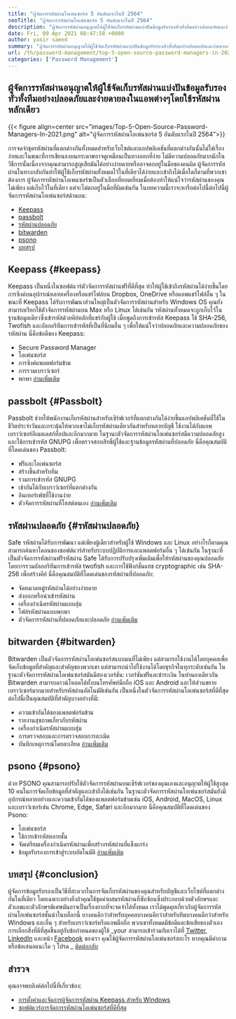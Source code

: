 ```yaml
---
title: "ผู้จัดการรหัสผ่านโอเพ่นซอร์ส 5 อันดับแรกในปี 2564" 
seoTitle: "ผู้จัดการรหัสผ่านโอเพ่นซอร์ส 5 อันดับแรกในปี 2564" 
description: "ผู้จัดการรหัสผ่านอนุญาตให้ผู้ใช้จัดเก็บรหัสผ่านแบ่งปันข้อมูลรับรองทั่วทั้งทีมอย่างปลอดภัยและง่ายดายลงในแอพต่างๆโดยใช้รหัสผ่านหลักเดียว" 
date: Fri, 09 Apr 2021 08:47:58 +0000
author: yasir saeed
summary: "ผู้จัดการรหัสผ่านอนุญาตให้ผู้ใช้จัดเก็บรหัสผ่านแบ่งปันข้อมูลรับรองทั่วทั้งทีมอย่างปลอดภัยและง่ายดายลงในแอพต่างๆโดยใช้รหัสผ่านหลักเดียว" 
url: /th/password-management/top-5-open-source-password-managers-in-2021/
categories: ['Password Management']
---
```


## ผู้จัดการรหัสผ่านอนุญาตให้ผู้ใช้จัดเก็บรหัสผ่านแบ่งปันข้อมูลรับรองทั่วทั้งทีมอย่างปลอดภัยและง่ายดายลงในแอพต่างๆโดยใช้รหัสผ่านหลักเดียว

{{< figure align=center src="images/Top-5-Open-Source-Password-Managers-In-2021.png" alt="ผู้จัดการรหัสผ่านโอเพ่นซอร์ส 5 อันดับแรกในปี 2564">}}

การจดจำชุดรหัสผ่านที่แตกต่างกันทั้งหมดสำหรับเว็บไซต์และแอปพลิเคชันที่แตกต่างกันนั้นไม่ใช่เรื่องง่ายและในขณะที่การเขียนลงบนกระดาษอาจดูเหมือนเป็นทางออกที่ง่าย ไม่มีความปลอดภัยมากนักในวิธีการนั้นเนื่องจากคุณสามารถสูญเสียมันได้อย่างง่ายดายหรืออาจตกอยู่ในมือของคนผิด ผู้จัดการรหัสผ่านในทางกลับกันทำให้ผู้ใช้เก็บรหัสผ่านทั้งหมดไว้ในที่เดียวได้ง่ายและเข้าถึงได้เมื่อใดก็ตามที่พวกเขาต้องการ ผู้จัดการรหัสผ่านโอเพนซอร์ซเป็นตัวเลือกที่ยอดเยี่ยมเมื่อต้องทำให้แน่ใจว่ารหัสผ่านของคุณไม่เพียง แต่เก็บไว้ในที่เดียว แต่จะไม่ตกอยู่ในมือที่ผิดเช่นกัน ในบทความนี้เราจะหารือต่อไปนี้ต่อไปนี้ผู้จัดการรหัสผ่านโอเพ่นซอร์สด้านบน:
  * [Keepass][1]
  * [passbolt][2]
  * [รหัสผ่านปลอดภัย][3]
  * [bitwarden][4]
  * [psono][5]
  * [บทสรุป][6]

## Keepass {#keepass}
Keepass เป็นหนึ่งในซอฟต์แวร์ตัวจัดการรหัสผ่านฟรีที่ดีที่สุด ทำให้ผู้ใช้เข้าถึงรหัสผ่านได้ง่ายขึ้นโดยการซิงค์บนอุปกรณ์หลายเครื่องหรือแชร์ไฟล์บน Dropbox, OneDrive หรือแอพแชร์ไฟล์อื่น ๆ ในขณะที่ Keepass ได้รับการพัฒนาส่วนใหญ่เป็นตัวจัดการรหัสผ่านสำหรับ Windows OS คุณยังสามารถเรียกใช้ตัวจัดการรหัสผ่านบน Max หรือ Linux ได้เช่นกัน รหัสผ่านทั้งหมดจะถูกเก็บไว้ในฐานข้อมูลเดียวซึ่งเข้ารหัสด้วยคีย์หลักที่แชร์กับผู้ใช้ เมื่อพูดถึงการเข้ารหัส Keepass ใช้ SHA-256, Twofish และอัลกอริทึมการเข้ารหัสที่เป็นที่นิยมอื่น ๆ เพื่อให้แน่ใจว่าปลอดภัยและความปลอดภัยของรหัสผ่าน นี่คือข้อดีของ Keepass:
  * Secure Password Manager
  * โอเพ่นซอร์ส
  * การซิงค์แพลตฟอร์มข้าม
  * การรวมเบราว์เซอร์
  * พกพา
[อ่านเพิ่มเติม][7]

## passbolt {#Passbolt}
Passbolt ช่วยให้พนักงานเก็บรหัสผ่านสำหรับเซิร์ฟเวอร์ที่แตกต่างกันได้ง่ายขึ้นแอปพลิเคชันที่ใช้ในชีวิตประจำวันและกระตุ้นให้พวกเขาไม่เก็บรหัสผ่านเดียวกันสำหรับหลายบัญชี ใช้งานได้กับแอพเบราว์เซอร์อีเมลเดสก์ท็อปและอีกมากมาย ในฐานะตัวจัดการรหัสผ่านโอเพ่นซอร์สมีความปลอดภัยสูงและใช้การเข้ารหัส GNUPG เพื่อตรวจสอบสิทธิ์ผู้ใช้และฐานข้อมูลรหัสผ่านที่ปลอดภัย นี่คือคุณสมบัติที่โดดเด่นของ Passbolt:
  * ฟรีและโอเพ่นซอร์ส
  * สร้างขึ้นสำหรับทีม
  * รวมการเข้ารหัส GNUPG
  * เข้ากันได้กับเบราว์เซอร์ที่แตกต่างกัน
  * อินเทอร์เฟซที่ใช้งานง่าย
  * ตัวจัดการรหัสผ่านที่โฮสต์ตนเอง
[อ่านเพิ่มเติม][8]

## รหัสผ่านปลอดภัย {#รหัสผ่านปลอดภัย}
Safe รหัสผ่านได้รับการพัฒนา แต่เพียงผู้เดียวสำหรับผู้ใช้ Windows และ Linux อย่างไรก็ตามคุณสามารถค้นหาโคลนของซอฟต์แวร์สำหรับระบบปฏิบัติการและแพลตฟอร์มอื่น ๆ ได้เช่นกัน ในฐานะที่เป็นตัวจัดการรหัสผ่านฟรีรหัสผ่าน Safe ได้รับการปรับปรุงเพิ่มเติมเพื่อให้รหัสผ่านของคุณปลอดภัยโดยการรวมอัลกอริทึมการเข้ารหัส twofish และการใช้ฟังก์ชั่นแฮช cryptographic เช่น SHA-256 เพื่อสร้างคีย์ นี่คือคุณสมบัติที่โดดเด่นของรหัสผ่านที่ปลอดภัย:
  * จัดหมวดหมู่รหัสผ่านได้อย่างง่ายดาย
  * ส่งออกหรือนำเข้ารหัสผ่าน
  * เครื่องกำเนิดรหัสผ่านแบบสุ่ม
  * ไฟล์รหัสผ่านแบบพกพา
  * ตัวจัดการรหัสผ่านที่ปลอดภัยและปลอดภัย
[อ่านเพิ่มเติม][9]

## bitwarden {#bitwarden}
Bitwarden เป็นตัวจัดการรหัสผ่านโอเพ่นซอร์สแบบมนที่ไม่เพียง แต่สามารถใช้งานได้โดยบุคคลเพื่อจัดเก็บข้อมูลที่สำคัญและสำคัญของพวกเขา แต่สามารถนำไปใช้งานได้โดยธุรกิจในทุกระดับเช่นกัน ในฐานะตัวจัดการรหัสผ่านโอเพ่นซอร์สมันมีสองเวอร์ชัน: เวอร์ชันฟรีและชำระเงิน ในทำนองเดียวกัน Bitwarden สามารถดาวน์โหลดได้ทั้งบนโทรศัพท์มือถือ iOS และ Android และให้ส่วนขยายเบราว์เซอร์มากมายสำหรับรหัสผ่านอัตโนมัติเช่นกัน เป็นหนึ่งในตัวจัดการรหัสผ่านโอเพ่นซอร์สที่ดีที่สุด ต่อไปนี้เป็นคุณสมบัติที่สำคัญบางอย่างที่มี:
  * ความเข้ากันได้ของแพลตฟอร์มข้าม
  * รายงานสุขภาพเกี่ยวกับรหัสผ่าน
  * เครื่องกำเนิดรหัสผ่านแบบสุ่ม
  * การตรวจสอบและการตรวจสอบการละเมิด
  * บันทึกเหตุการณ์โดยละเอียด
[อ่านเพิ่มเติม][10]

## psono {#psono}
ด้วย PSONO คุณสามารถปรับใช้ตัวจัดการรหัสผ่านบนเซิร์ฟเวอร์ของคุณเองและอนุญาตให้ผู้ใช้สูงสุด 10 คนในการจัดเก็บข้อมูลที่สำคัญและเข้าถึงได้เช่นกัน ในฐานะตัวจัดการรหัสผ่านโอเพ่นซอร์สมันยังมีอุปกรณ์หลายอย่างและความเข้ากันได้ของแพลตฟอร์มข้ามเช่น iOS, Android, MacOS, Linux และเบราว์เซอร์เช่น Chrome, Edge, Safari และอีกมากมาย นี่คือคุณสมบัติที่โดดเด่นของ Psono:
  * โอเพ่นซอร์ส
  * ใช้การเข้ารหัสหลายชั้น
  * จัดเตรียมเครื่องกำเนิดรหัสผ่านเพื่อสร้างรหัสผ่านที่แข็งแกร่ง
  * ข้อมูลรับรองการเข้าสู่ระบบอัตโนมัติ
[อ่านเพิ่มเติม][11]

## บทสรุป {#conclusion}
ผู้จัดการข้อมูลรับรองเป็นวิธีที่สะดวกในการจัดเก็บรหัสผ่านของคุณสำหรับบัญชีและเว็บไซต์ที่แตกต่างกันในที่เดียว โดยเฉพาะอย่างยิ่งถ้าคุณใช้ชุดค่าผสมรหัสผ่านที่ซับซ้อนซึ่งประกอบด้วยตัวอักษรและตัวเลขและตัวอักษรพิเศษมันอาจเป็นเรื่องยากที่จะจดจำได้ทั้งหมด เราได้พูดคุยเกี่ยวกับผู้จัดการรหัสผ่านโอเพ่นซอร์สชั้นนำในบล็อกนี้ บางคนดีกว่าสำหรับบุคคลบางคนดีกว่าสำหรับทีมบางคนดีกว่าสำหรับ Windows และอื่น ๆ สำหรับเบราว์เซอร์หรือแอพมือถือ พวกเขาทั้งหมดมีข้อดีและข้อเสียของตัวเอง การเลือกสิ่งที่ดีที่สุดขึ้นอยู่กับข้อกำหนดของผู้ใช้
_your สามารถเข้าร่วมกับเราได้ที่ [Twitter][12], [LinkedIn][13] และหน้า [Facebook][14] ของเรา คุณใช้ผู้จัดการรหัสผ่านโอเพ่นซอร์สอะไร หากคุณมีคำถามหรือข้อเสนอแนะใด ๆ โปรด _ [ติดต่อกลับ][15]

## สำรวจ
คุณอาจพบลิงค์ต่อไปนี้ที่เกี่ยวข้อง:
  * [การตั้งค่าและจัดการผู้จัดการรหัสผ่าน Keepass สำหรับ Windows][16]
  * [ซอฟต์แวร์การจัดการรหัสผ่านโอเพ่นซอร์สที่ดีที่สุด][17]

  
[1]: #keepass
[2]: #passbolt
[3]: #password-safe
[4]: #bitwarden
[5]: #psono
[6]: #conclusion
[7]: https://products.containerize.com/password-management/keepass
[8]: https://products.containerize.com/password-management/passbolt
[9]: https://products.containerize.com/password-management/password-safe
[10]: https://products.containerize.com/password-management/bitwarden
[11]: https://products.containerize.com/password-management/psono
[12]: https://twitter.com/containerize_co
[13]: https://www.linkedin.com/company/containerize/
[14]: http://facebook.com/containerize
[15]: mailto:yasir.saeed@aspose.com
[16]: https://blog.containerize.com/password-management/setup-manage-keepass-password-manager-for-windows/
[17]: https://products.containerize.com/password-management

